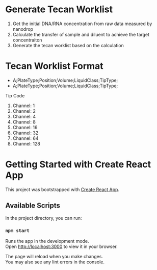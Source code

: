 # Generate Tecan Worklist

1. Get the initial DNA/RNA concentration from raw data measured by nanodrop 
2. Calculate the transfer of sample and diluent to achieve the target concentraiton
3. Generate the tecan worklist based on the calculation

# Tecan Worklist Format
- A;PlateType;Position;Volume;LiquidClass;TipType;
- A;PlateType;Position;Volume;LiquidClass;TipType;

Tip Code 
1. Channel: 1
2. Channel: 2
3. Channel: 4
4. Channel: 8
5. Channel: 16
6. Channel: 32
7. Channel: 64
8. Channel: 128


# Getting Started with Create React App

This project was bootstrapped with [Create React App](https://github.com/facebook/create-react-app).

## Available Scripts

In the project directory, you can run:

### `npm start`

Runs the app in the development mode.\
Open [http://localhost:3000](http://localhost:3000) to view it in your browser.

The page will reload when you make changes.\
You may also see any lint errors in the console.

